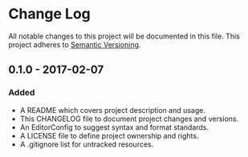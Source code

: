 # Change Log

All notable changes to this project will be documented in this file. This
project adheres to [Semantic Versioning](http://semver.org).

## 0.1.0 - 2017-02-07

### Added

  - A README which covers project description and usage.
  - This CHANGELOG file to document project changes and versions.
  - An EditorConfig to suggest syntax and format standards.
  - A LICENSE file to define project ownership and rights.
  - A .gitignore list for untracked resources.
